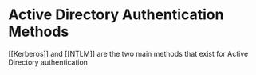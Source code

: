 # Active Directory Authentication Methods
[[Kerberos]] and [[NTLM]] are the two main methods that exist for Active Directory authentication